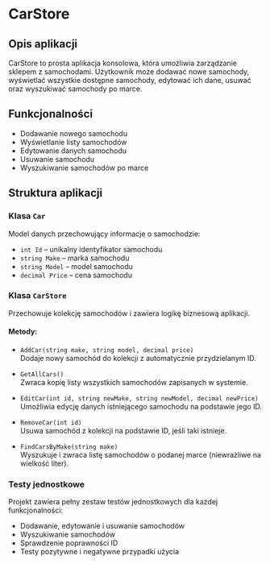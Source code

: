 # CarStore

## Opis aplikacji
CarStore to prosta aplikacja konsolowa, która umożliwia zarządzanie sklepem z samochodami. Użytkownik może dodawać nowe samochody, wyświetlać wszystkie dostępne samochody, edytować ich dane, usuwać oraz wyszukiwać samochody po marce.

## Funkcjonalności
- Dodawanie nowego samochodu
- Wyświetlanie listy samochodów
- Edytowanie danych samochodu
- Usuwanie samochodu
- Wyszukiwanie samochodów po marce

## Struktura aplikacji

### Klasa `Car`
Model danych przechowujący informacje o samochodzie:
- `int Id` – unikalny identyfikator samochodu
- `string Make` – marka samochodu
- `string Model` – model samochodu
- `decimal Price` – cena samochodu

### Klasa `CarStore`
Przechowuje kolekcję samochodów i zawiera logikę biznesową aplikacji.

#### Metody:
- `AddCar(string make, string model, decimal price)`  
  Dodaje nowy samochód do kolekcji z automatycznie przydzielanym ID.

- `GetAllCars()`  
  Zwraca kopię listy wszystkich samochodów zapisanych w systemie.

- `EditCar(int id, string newMake, string newModel, decimal newPrice)`  
  Umożliwia edycję danych istniejącego samochodu na podstawie jego ID.

- `RemoveCar(int id)`  
  Usuwa samochód z kolekcji na podstawie ID, jeśli taki istnieje.

- `FindCarsByMake(string make)`  
  Wyszukuje i zwraca listę samochodów o podanej marce (niewrażliwe na wielkość liter).

### Testy jednostkowe
Projekt zawiera pełny zestaw testów jednostkowych dla każdej funkcjonalności:
- Dodawanie, edytowanie i usuwanie samochodów
- Wyszukiwanie samochodów
- Sprawdzenie poprawności ID
- Testy pozytywne i negatywne przypadki użycia
